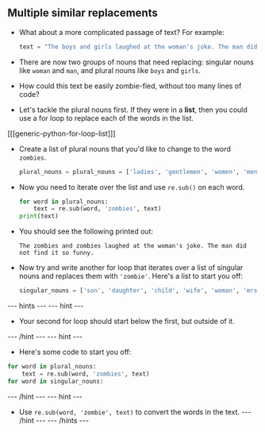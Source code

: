 ## Multiple similar replacements

- What about a more complicated passage of text? For example:

	```python
	text = "The boys and girls laughed at the woman's joke. The man did not find it so funny."
	```
	
- There are now two groups of nouns that need replacing: singular nouns like `woman` and `man`, and plural nouns like `boys` and `girls`.

- How could this text be easily zombie-fied, without too many lines of code?

- Let's tackle the plural nouns first. If they were in a **list**, then you could use a for loop to replace each of the words in the list.

[[[generic-python-for-loop-list]]]

- Create a list of plural nouns that you'd like to change to the word `zombies`. 

	```python
	plural_nouns = plural_nouns = ['ladies', 'gentlemen', 'women', 'men', 'children', 'boys', 'girls']
	```

- Now you need to iterate over the list and use `re.sub()` on each word.

	```python
	for word in plural_nouns:
	    text = re.sub(word, 'zombies', text)
	print(text)
	```
	
- You should see the following printed out:

	```
	The zombies and zombies laughed at the woman's joke. The man did not find it so funny.
	```

- Now try and write another for loop that iterates over a list of singular nouns and replaces them with `'zombie'`. Here's a list to start you off:

	```python
	singular_nouns = ['son', 'daughter', 'child', 'wife', 'woman', 'mrs', 'miss', 'husband', 'man', 'mr', 'sir', 'lady']
	```
	
--- hints --- --- hint ---
- Your second for loop should start below the first, but outside of it.

--- /hint --- --- hint ---
- Here's some code to start you off:
```python
for word in plural_nouns:
	text = re.sub(word, 'zombies', text)
for word in singular_nouns:
```
--- /hint --- --- hint ---
- Use `re.sub(word, 'zombie', text)` to convert the words in the text.
--- /hint --- --- /hints ---
